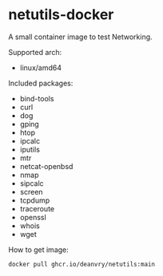 # netutils-docker

A small container image to test Networking.

Supported arch:
- linux/amd64

Included packages:
- bind-tools
- curl
- dog
- gping
- htop
- ipcalc
- iputils
- mtr
- netcat-openbsd
- nmap
- sipcalc
- screen
- tcpdump
- traceroute
- openssl
- whois
- wget

How to get image:

```sh
docker pull ghcr.io/deanvry/netutils:main
```
